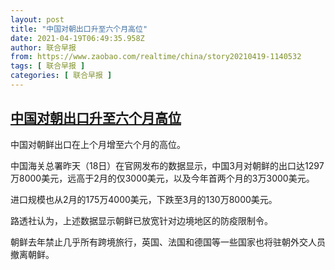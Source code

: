 ```yaml
---
layout: post
title: "中国对朝出口升至六个月高位"
date: 2021-04-19T06:49:35.958Z
author: 联合早报
from: https://www.zaobao.com/realtime/china/story20210419-1140532
tags: [ 联合早报 ]
categories: [ 联合早报 ]
---
```

<!--1618861320000-->
[中国对朝出口升至六个月高位](https://www.zaobao.com/realtime/china/story20210419-1140532)
------

<div>
<p>中国对朝鲜出口在上个月增至六个月的高位。</p><p>中国海关总署昨天（18日）在官网发布的数据显示，中国3月对朝鲜的出口达1297万8000美元，远高于2月的仅3000美元，以及今年首两个月的3万3000美元。</p><p>进口规模也从2月的175万4000美元，下跌至3月的130万8000美元。</p><section id="imu"><div id="dfp-ad-imu1">        </div></section><p>路透社认为，上述数据显示朝鲜已放宽针对边境地区的防疫限制令。</p><p>朝鲜去年禁止几乎所有跨境旅行，英国、法国和德国等一些国家也将驻朝外交人员撤离朝鲜。</p>      <div id="innity-in-post"></div><div id="dfp-ad-midarticlespecial">        </div>
</div>
